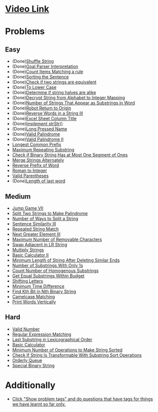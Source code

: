 # [Video Link](https://youtu.be/zL1DPZ0Ovlo)

# Problems

## Easy

- (Done)[Shuffle String](https://leetcode.com/problems/shuffle-string/)
- (Done)[Goal Parser Interpretation](https://leetcode.com/problems/goal-parser-interpretation/)
- (Done)[Count Items Matching a rule](https://leetcode.com/problems/count-items-matching-a-rule/)
- (Done)[Sorting the Sentence](https://leetcode.com/problems/sorting-the-sentence/)
- (Done)[Check if two strings are equivalent](https://leetcode.com/problems/check-if-two-string-arrays-are-equivalent/)
- (Done)[To Lower Case](https://leetcode.com/problems/to-lower-case/)
- (Done)[Determine if string halves are alike](https://leetcode.com/problems/determine-if-string-halves-are-alike/)
- (Done)[Decrypt String from Alphabet to Integer Mapping](https://leetcode.com/problems/decrypt-string-from-alphabet-to-integer-mapping/)
- (Done)[Number of Strings That Appear as Substrings in Word](https://leetcode.com/problems/number-of-strings-that-appear-as-substrings-in-word/)
- (Done)[Robot Return to Origin](https://leetcode.com/problems/robot-return-to-origin/)
- (Done)[Reverse Words in a String III](https://leetcode.com/problems/reverse-words-in-a-string-iii/)
- (Done)[Excel Sheet Column Title](https://leetcode.com/problems/excel-sheet-column-title/)
- (Done)[Implement strStr()](https://leetcode.com/problems/implement-strstr/)
- (Done)[Long Pressed Name](https://leetcode.com/problems/long-pressed-name/)
- (Done)[Valid Palindrome](https://leetcode.com/problems/valid-palindrome/)
- (Done)[Valid Palindrome II](https://leetcode.com/problems/valid-palindrome-ii/)
- [Longest Common Prefix](https://leetcode.com/problems/longest-common-prefix/)
- [Maximum Repeating Substring](https://leetcode.com/problems/maximum-repeating-substring/)
- [Check if Binary String Has at Most One Segment of Ones](https://leetcode.com/problems/check-if-binary-string-has-at-most-one-segment-of-ones/)
- [Merge Strings Alternately](https://leetcode.com/problems/merge-strings-alternately/)
- [Reverse Prefix of Word](https://leetcode.com/problems/reverse-prefix-of-word/)
- [Roman to Integer](https://leetcode.com/problems/roman-to-integer/)
- [Valid Parentheses](https://leetcode.com/problems/valid-parentheses/)
- (Done)[Length of last word](https://leetcode.com/problems/length-of-last-word/)

## Medium

- [Jump Game VII](https://leetcode.com/problems/jump-game-vii/)
- [Split Two Strings to Make Palindrome](https://leetcode.com/problems/split-two-strings-to-make-palindrome/)
- [Number of Ways to Split a String](https://leetcode.com/problems/number-of-ways-to-split-a-string/)
- [Sentence Similarity III](https://leetcode.com/problems/sentence-similarity-iii/)
- [Repeated String Match](https://leetcode.com/problems/repeated-string-match/)
- [Next Greater Element III](https://leetcode.com/problems/next-greater-element-iii/)
- [Maximum Number of Removable Characters](https://leetcode.com/problems/maximum-number-of-removable-characters/)
- [Swap Adjacent in LR String](https://leetcode.com/problems/swap-adjacent-in-lr-string/)
- [Multiply Strings](https://leetcode.com/problems/multiply-strings/)
- [Basic Calculator II](https://leetcode.com/problems/basic-calculator-ii/)
- [Minimum Length of String After Deleting Similar Ends](https://leetcode.com/problems/minimum-length-of-string-after-deleting-similar-ends/)
- [Number of Substrings With Only 1s](https://leetcode.com/problems/number-of-substrings-with-only-1s/)
- [Count Number of Homogenous Substrings](https://leetcode.com/problems/count-number-of-homogenous-substrings/)
- [Get Equal Substrings Within Budget](https://leetcode.com/problems/get-equal-substrings-within-budget/)
- [Shifting Letters](https://leetcode.com/problems/shifting-letters/)
- [Minimum Time Difference](https://leetcode.com/problems/minimum-time-difference/)
- [Find Kth Bit in Nth Binary String](https://leetcode.com/problems/find-kth-bit-in-nth-binary-string/)
- [Camelcase Matching](https://leetcode.com/problems/camelcase-matching/)
- [Print Words Vertically](https://leetcode.com/problems/print-words-vertically/)

## Hard

- [Valid Number](https://leetcode.com/problems/valid-number/)
- [Regular Expression Matching](https://leetcode.com/problems/regular-expression-matching/)
- [Last Substring in Lexicographical Order](https://leetcode.com/problems/last-substring-in-lexicographical-order/)
- [Basic Calculator](https://leetcode.com/problems/basic-calculator/)
- [Minimum Number of Operations to Make String Sorted](https://leetcode.com/problems/minimum-number-of-operations-to-make-string-sorted/)
- [Check If String Is Transformable With Substring Sort Operations](https://leetcode.com/problems/check-if-string-is-transformable-with-substring-sort-operations/)
- [Orderly Queue](https://leetcode.com/problems/orderly-queue/)
- [Special Binary String](https://leetcode.com/problems/special-binary-string/)

# Additionally

- [Click "Show problem tags" and do questions that have tags for things we have learnt so far only.](https://leetcode.com/tag/string/)
